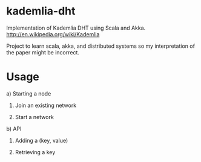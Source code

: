 kademlia-dht
============
Implementation of Kademlia DHT using Scala and Akka. 
http://en.wikipedia.org/wiki/Kademlia

Project to learn scala, akka, and distributed systems so my interpretation of the paper might be incorrect.


Usage
===============

a) Starting a node


1) Join an existing network

2) Start a network


b) API


1) Adding a (key, value)


2) Retrieving a key



